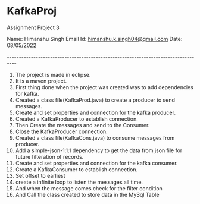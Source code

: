 # KafkaProj
Assignment Project 3

Name: Himanshu Singh
Email Id: himanshu.k.singh04@gmail.com
Date: 08/05/2022

*----------------------------------------------------------------------------------*

1. The project is made in eclipse.
2. It is a maven project.
3. First thing done when the project was created was to add dependencies for kafka.
4.  Created a class file(KafkaProd.java) to create a producer to send messages.
5. Create and set properties and connection for the kafka producer.
6. Created a KafkaProducer to establish connection.
7. Then Create the messages and send to the Consumer.
8. Close the KafkaProducer connection.
9.  Created a class file(KafkaCons.java) to consume messages from producer.
10. Add a simple-json-1.1.1 dependency to get the data from json file for future filteration of records.  
11. Create and set properties and connection for the kafka consumer.
12. Create a KafkaConsumer to establish connection.
13. Set offset to earliest
14. create a infinite loop to listen the messages all time.
15. And when the message comes check for the filter condition
16. And Call the class created to store data in the MySql Table
